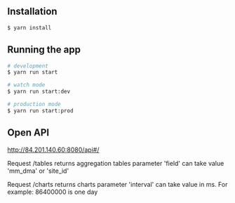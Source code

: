 ## Installation

```bash
$ yarn install
```

## Running the app

```bash
# development
$ yarn run start

# watch mode
$ yarn run start:dev

# production mode
$ yarn run start:prod
```

## Open API

http://84.201.140.60:8080/api#/

Request /tables returns aggregation tables
parameter 'field' can take value 'mm_dma' or 'site_id'

Request /charts returns charts
parameter 'interval' can take value in ms. For example: 86400000 is one day
